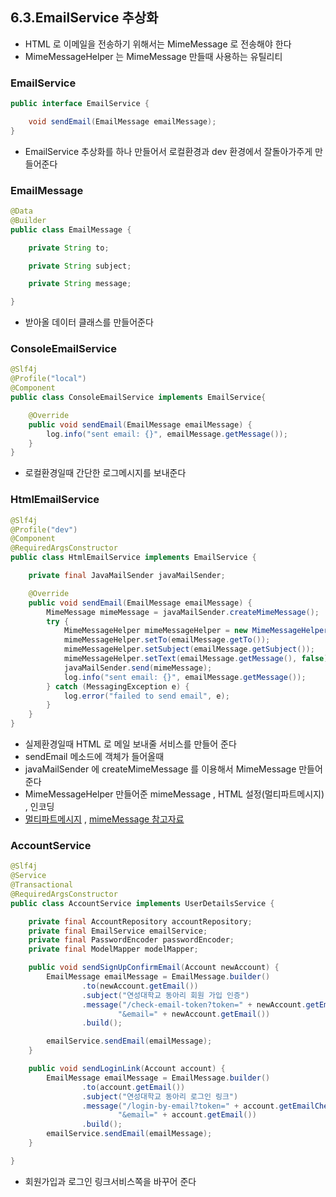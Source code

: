 ## 6.3.EmailService 추상화

* HTML 로 이메일을 전송하기 위해서는 MimeMessage 로 전송해야 한다
* MimeMessageHelper 는 MimeMessage 만들때 사용하는 유틸리티

### EmailService
```java
public interface EmailService {

    void sendEmail(EmailMessage emailMessage);
}

```

* EmailService 추상화를 하나 만들어서 로컬환경과 dev 환경에서 잘돌아가주게 만들어준다

### EmailMessage
```java
@Data
@Builder
public class EmailMessage {

    private String to;

    private String subject;

    private String message;

}

```

* 받아올 데이터 클래스를 만들어준다

### ConsoleEmailService
```java
@Slf4j
@Profile("local")
@Component
public class ConsoleEmailService implements EmailService{

    @Override
    public void sendEmail(EmailMessage emailMessage) {
        log.info("sent email: {}", emailMessage.getMessage());
    }
}

```

* 로컬환경일때 간단한 로그메시지를 보내준다

### HtmlEmailService

```java
@Slf4j
@Profile("dev")
@Component
@RequiredArgsConstructor
public class HtmlEmailService implements EmailService {

    private final JavaMailSender javaMailSender;

    @Override
    public void sendEmail(EmailMessage emailMessage) {
        MimeMessage mimeMessage = javaMailSender.createMimeMessage();
        try {
            MimeMessageHelper mimeMessageHelper = new MimeMessageHelper(mimeMessage, false, "UTF-8");
            mimeMessageHelper.setTo(emailMessage.getTo());
            mimeMessageHelper.setSubject(emailMessage.getSubject());
            mimeMessageHelper.setText(emailMessage.getMessage(), false);
            javaMailSender.send(mimeMessage);
            log.info("sent email: {}", emailMessage.getMessage());
        } catch (MessagingException e) {
            log.error("failed to send email", e);
        }
    }
}
```

* 실제환경일때 HTML 로 메일 보내줄 서비스를 만들어 준다
* sendEmail 메소드에 객체가 들어올때
* javaMailSender 에 createMimeMessage 를 이용해서 MimeMessage 만들어준다
* MimeMessageHelper 만들어준 mimeMessage , HTML 설정(멀티파트메시지) , 인코딩
* [멀티파트메시지](https://qssdev.tistory.com/47) , [mimeMessage 참고자료](https://offbyone.tistory.com/167)

### AccountService
```java
@Slf4j
@Service
@Transactional
@RequiredArgsConstructor
public class AccountService implements UserDetailsService {

    private final AccountRepository accountRepository;
    private final EmailService emailService;
    private final PasswordEncoder passwordEncoder;
    private final ModelMapper modelMapper;

    public void sendSignUpConfirmEmail(Account newAccount) {
        EmailMessage emailMessage = EmailMessage.builder()
                .to(newAccount.getEmail())
                .subject("연성대학교 동아리 회원 가입 인증")
                .message("/check-email-token?token=" + newAccount.getEmailCheckToken() +
                        "&email=" + newAccount.getEmail())
                .build();

        emailService.sendEmail(emailMessage);
    }

    public void sendLoginLink(Account account) {
        EmailMessage emailMessage = EmailMessage.builder()
                .to(account.getEmail())
                .subject("연성대학교 동아리 로그인 링크")
                .message("/login-by-email?token=" + account.getEmailCheckToken() +
                        "&email=" + account.getEmail())
                .build();
        emailService.sendEmail(emailMessage);
    }

}
```

* 회원가입과 로그인 링크서비스쪽을 바꾸어 준다